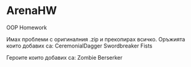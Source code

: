 # ArenaHW
OOP Homework



Имах проблеми с оригиналния .zip и прекопирах всичко.
Оръжията които добавих са:
CeremonialDagger
Swordbreaker
Fists

Героите които добавих са:
Zombie
Berserker
